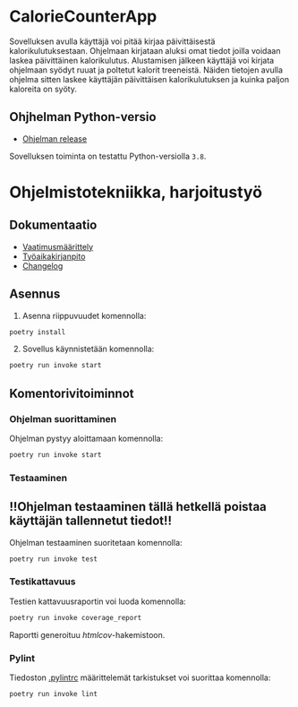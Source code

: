 
# CalorieCounterApp

Sovelluksen avulla käyttäjä voi pitää kirjaa päivittäisestä kalorikulutuksestaan. Ohjelmaan kirjataan aluksi omat tiedot joilla voidaan laskea päivittäinen kalorikulutus. Alustamisen jälkeen käyttäjä voi kirjata ohjelmaan syödyt ruuat ja poltetut kalorit treeneistä. Näiden tietojen avulla ohjelma sitten laskee käyttäjän päivittäisen kalorikulutuksen ja kuinka paljon kaloreita on syöty.

## Ohjhelman Python-versio

- [Ohjelman release](https://github.com/Owlaboy/ot-harjoitustyo/releases/tag/viikko5)

Sovelluksen toiminta on testattu Python-versiolla `3.8`.

# Ohjelmistotekniikka, harjoitustyö
## Dokumentaatio
- [Vaatimusmäärittely](calorie-counter/dokumentaatio/vaatimusmaarittely.md)
- [Työaikakirjanpito](calorie-counter/dokumentaatio/tuntikirjanpito.md)
- [Changelog](calorie-counter/dokumentaatio/changelog.md)

## Asennus

1. Asenna riippuvuudet komennolla:

```bash
poetry install
```

2. Sovellus käynnistetään komennolla:

```bash
poetry run invoke start
```

## Komentorivitoiminnot

### Ohjelman suorittaminen

Ohjelman pystyy aloittamaan komennolla:

```bash
poetry run invoke start
```

### Testaaminen

## !!Ohjelman testaaminen tällä hetkellä poistaa käyttäjän tallennetut tiedot!!

Ohjelman testaaminen suoritetaan komennolla:

```bash
poetry run invoke test
```

### Testikattavuus

Testien kattavuusraportin voi luoda komennolla:

```bash
poetry run invoke coverage_report
```

Raportti generoituu _htmlcov_-hakemistoon.

### Pylint

Tiedoston [.pylintrc](./.pylintrc) määrittelemät tarkistukset voi suorittaa komennolla:

```bash
poetry run invoke lint
```
